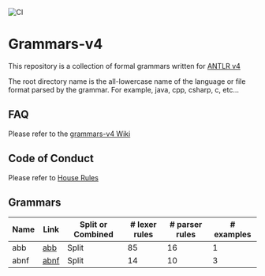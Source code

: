 ![CI](https://github.com/antlr/grammars-v4/workflows/CI/badge.svg)

# Grammars-v4

This repository is a collection of formal grammars written for [ANTLR v4](https://github.com/antlr/antlr4)

The root directory name is the all-lowercase name of the language or file format parsed by the grammar. For example, java, cpp, csharp, c, etc...

## FAQ

Please refer to the [grammars-v4 Wiki](https://github.com/antlr/grammars-v4/wiki)

## Code of Conduct

Please refer to [House Rules](https://github.com/antlr/grammars-v4/blob/master/House_Rules.md)

<script>
cPrev = -1;
function sortBy(c) {
	rows = document.getElementById("sortable").rows.length;
	columns = document.getElementById("sortable").rows[0].cells.length;
	arrTable = [...Array(rows)].map(e => Array(columns));
	for (ro=0; ro<rows; ro++) {
		for (co=0; co<columns; co++) {
			arrTable[ro][co] = document.getElementById("sortable").rows[ro].cells[co].innerHTML;
		}
	}
	th = arrTable.shift();
	if (c !== cPrev) {
		arrTable.sort(
			function (a, b) {
				if (a[c] === b[c]) {
					return 0;
				} else {
					return (a[c] < b[c]) ? -1 : 1;
				}
			}
		);
	} else {
		arrTable.reverse();
	}
	cPrev = c;
	arrTable.unshift(th);
	for (ro=0; ro<rows; ro++) {
		for (co=0; co<columns; co++) {
			document.getElementById("sortable").rows[ro].cells[co].innerHTML = arrTable[ro][co];
		}
	}
}
</script>

## Grammars

| Name | Link | Split or Combined | # lexer rules | # parser rules | # examples |
| ---- | ---- | ----------------- | ------------- | -------------- | ---------- |
| abb | [abb](https://github.com/antlr/grammars-v4/tree/master/abb) | Split | 85 | 16 | 1 |
| abnf | [abnf](https://github.com/antlr/grammars-v4/tree/master/abnf) | Split | 14 | 10 | 3 |


<object name="abb" type="text/html" data="abb/readme.md"></object>
